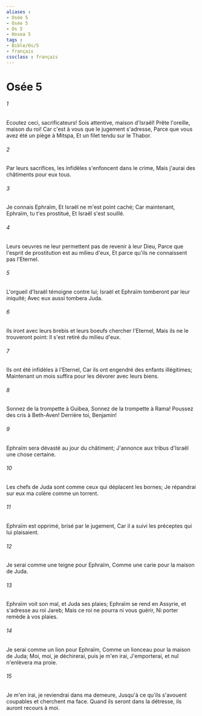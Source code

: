 ```yaml
---
aliases : 
- Osée 5
- Osée 5
- Os 5
- Hosea 5
tags : 
- Bible/Os/5
- français
cssclass : français
---
```


# Osée 5

###### 1
Ecoutez ceci, sacrificateurs! Sois attentive, maison d'Israël! Prête l'oreille, maison du roi! Car c'est à vous que le jugement s'adresse, Parce que vous avez été un piège à Mitspa, Et un filet tendu sur le Thabor.
###### 2
Par leurs sacrifices, les infidèles s'enfoncent dans le crime, Mais j'aurai des châtiments pour eux tous.
###### 3
Je connais Ephraïm, Et Israël ne m'est point caché; Car maintenant, Ephraïm, tu t'es prostitué, Et Israël s'est souillé.
###### 4
Leurs oeuvres ne leur permettent pas de revenir à leur Dieu, Parce que l'esprit de prostitution est au milieu d'eux, Et parce qu'ils ne connaissent pas l'Eternel.
###### 5
L'orgueil d'Israël témoigne contre lui; Israël et Ephraïm tomberont par leur iniquité; Avec eux aussi tombera Juda.
###### 6
Ils iront avec leurs brebis et leurs boeufs chercher l'Eternel, Mais ils ne le trouveront point: Il s'est retiré du milieu d'eux.
###### 7
Ils ont été infidèles à l'Eternel, Car ils ont engendré des enfants illégitimes; Maintenant un mois suffira pour les dévorer avec leurs biens.
###### 8
Sonnez de la trompette à Guibea, Sonnez de la trompette à Rama! Poussez des cris à Beth-Aven! Derrière toi, Benjamin!
###### 9
Ephraïm sera dévasté au jour du châtiment; J'annonce aux tribus d'Israël une chose certaine.
###### 10
Les chefs de Juda sont comme ceux qui déplacent les bornes; Je répandrai sur eux ma colère comme un torrent.
###### 11
Ephraïm est opprimé, brisé par le jugement, Car il a suivi les préceptes qui lui plaisaient.
###### 12
Je serai comme une teigne pour Ephraïm, Comme une carie pour la maison de Juda.
###### 13
Ephraïm voit son mal, et Juda ses plaies; Ephraïm se rend en Assyrie, et s'adresse au roi Jareb; Mais ce roi ne pourra ni vous guérir, Ni porter remède à vos plaies.
###### 14
Je serai comme un lion pour Ephraïm, Comme un lionceau pour la maison de Juda; Moi, moi, je déchirerai, puis je m'en irai, J'emporterai, et nul n'enlèvera ma proie.
###### 15
Je m'en irai, je reviendrai dans ma demeure, Jusqu'à ce qu'ils s'avouent coupables et cherchent ma face. Quand ils seront dans la détresse, ils auront recours à moi.
